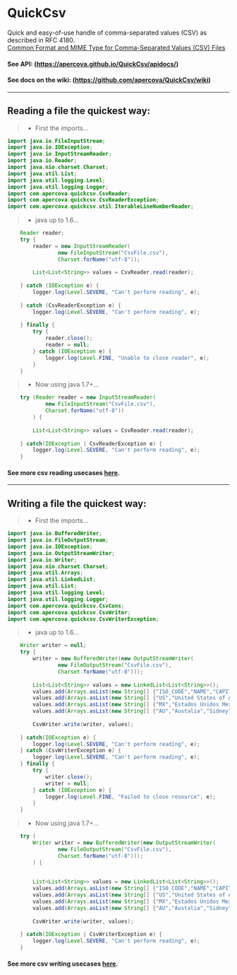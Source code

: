 # QuickCsv
Quick and easy-of-use handle of comma-separated values (CSV) as described in RFC 4180.  
<a href="https://tools.ietf.org/html/rfc4180">Common Format and MIME Type for Comma-Separated Values (CSV) Files</a>  
  
#### See API:  (https://apercova.github.io/QuickCsv/apidocs/)  
  
#### See docs on the wiki:  (https://github.com/apercova/QuickCsv/wiki)
  
***
  
## Reading a file the quickest way:
  
> - First the imports...
```java
import java.io.FileInputStream;
import java.io.IOException;
import java.io.InputStreamReader;
import java.io.Reader;
import java.nio.charset.Charset;
import java.util.List;
import java.util.logging.Level;
import java.util.logging.Logger;
import com.apercova.quickcsv.CsvReader;
import com.apercova.quickcsv.CsvReaderException;
import com.apercova.quickcsv.util.IterableLineNumberReader;
```
> - java up to 1.6...
```java
    Reader reader;
    try {
        reader = new InputStreamReader(
                new FileInputStream("CsvFile.csv"), 
                Charset.forName("utf-8"));
        
        List<List<String>> values = CsvReader.read(reader);
        
    } catch (IOException e) {
        logger.log(Level.SEVERE, "Can't perform reading", e);
        
    } catch (CsvReaderException e) {
        logger.log(Level.SEVERE, "Can't perform reading", e);
        
    } finally {
        try {
            reader.close();
            reader = null;
        } catch (IOException e) {
            logger.log(Level.FINE, "Unable to close reader", e);	
        }
    }
```
> - Now using java 1.7+...
```java
    try (Reader reader = new InputStreamReader(
            new FileInputStream("CsvFile.csv"), 
            Charset.forName("utf-8"))
        ) {
        
        List<List<String>> values = CsvReader.read(reader);
        
    } catch(IOException | CsvReaderException e) {
        logger.log(Level.SEVERE, "Can't perform reading", e);
    }
```
#### See more csv reading usecases <a href="https://github.com/apercova/QuickCsv/wiki">here</a>. 
  
***
## Writing a file the quickest way:
  
> - First the imports...
```java
import java.io.BufferedWriter;
import java.io.FileOutputStream;
import java.io.IOException;
import java.io.OutputStreamWriter;
import java.io.Writer;
import java.nio.charset.Charset;
import java.util.Arrays;
import java.util.LinkedList;
import java.util.List;
import java.util.logging.Level;
import java.util.logging.Logger;
import com.apercova.quickcsv.CsvCons;
import com.apercova.quickcsv.CsvWriter;
import com.apercova.quickcsv.CsvWriterException;
```
> - java up to 1.6...
```java
    Writer writer = null;
    try {
        writer = new BufferedWriter(new OutputStreamWriter(
                new FileOutputStream("CsvFile.csv"), 
                Charset.forName("utf-8")));
        
        List<List<String>> values = new LinkedList<List<String>>();
        values.add(Arrays.asList(new String[] {"ISO_CODE","NAME","CAPITAL"}));
        values.add(Arrays.asList(new String[] {"US","United States of America",""}));
        values.add(Arrays.asList(new String[] {"MX","Estados Unidos Mexicanos","Ciudad de México, \"CDMX\""}));
        values.add(Arrays.asList(new String[] {"AU","Austalia","Sidney"}));
        
        CsvWriter.write(writer, values);
        
    } catch(IOException e) {
        logger.log(Level.SEVERE, "Can't perform reading", e);
    } catch (CsvWriterException e) {
        logger.log(Level.SEVERE, "Can't perform reading", e);
    } finally {
        try {
            writer.close();
            writer = null;
        } catch (IOException e) {
            logger.log(Level.FINE, "Failed to close resource", e);	
        }
    }
```
> - Now using java 1.7+...
```java
    try (
        Writer writer = new BufferedWriter(new OutputStreamWriter(
                new FileOutputStream("CsvFile.csv"), 
                Charset.forName("utf-8")));
        ) {

        
        List<List<String>> values = new LinkedList<List<String>>();
        values.add(Arrays.asList(new String[] {"ISO_CODE","NAME","CAPITAL"}));
        values.add(Arrays.asList(new String[] {"US","United States of America",""}));
        values.add(Arrays.asList(new String[] {"MX","Estados Unidos Mexicanos","Ciudad de México, \"CDMX\""}));
        values.add(Arrays.asList(new String[] {"AU","Austalia","Sidney"}));
        
        CsvWriter.write(writer, values);
        
    } catch(IOException | CsvWriterException e) {
        logger.log(Level.SEVERE, "Can't perform reading", e);
    }
```
#### See more csv writing usecases <a href="https://github.com/apercova/QuickCsv/wiki">here</a>.  
